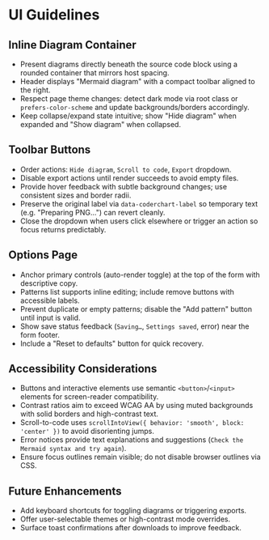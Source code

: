 # UI Guidelines

## Inline Diagram Container

- Present diagrams directly beneath the source code block using a rounded container that mirrors host spacing.
- Header displays "Mermaid diagram" with a compact toolbar aligned to the right.
- Respect page theme changes: detect dark mode via root class or `prefers-color-scheme` and update backgrounds/borders accordingly.
- Keep collapse/expand state intuitive; show "Hide diagram" when expanded and "Show diagram" when collapsed.

## Toolbar Buttons

- Order actions: `Hide diagram`, `Scroll to code`, `Export` dropdown.
- Disable export actions until render succeeds to avoid empty files.
- Provide hover feedback with subtle background changes; use consistent sizes and border radii.
- Preserve the original label via `data-coderchart-label` so temporary text (e.g. "Preparing PNG…") can revert cleanly.
- Close the dropdown when users click elsewhere or trigger an action so focus returns predictably.

## Options Page

- Anchor primary controls (auto-render toggle) at the top of the form with descriptive copy.
- Patterns list supports inline editing; include remove buttons with accessible labels.
- Prevent duplicate or empty patterns; disable the "Add pattern" button until input is valid.
- Show save status feedback (`Saving…`, `Settings saved`, error) near the form footer.
- Include a "Reset to defaults" button for quick recovery.

## Accessibility Considerations

- Buttons and interactive elements use semantic `<button>`/`<input>` elements for screen-reader compatibility.
- Contrast ratios aim to exceed WCAG AA by using muted backgrounds with solid borders and high-contrast text.
- Scroll-to-code uses `scrollIntoView({ behavior: 'smooth', block: 'center' })` to avoid disorienting jumps.
- Error notices provide text explanations and suggestions (`Check the Mermaid syntax and try again`).
- Ensure focus outlines remain visible; do not disable browser outlines via CSS.

## Future Enhancements

- Add keyboard shortcuts for toggling diagrams or triggering exports.
- Offer user-selectable themes or high-contrast mode overrides.
- Surface toast confirmations after downloads to improve feedback.
